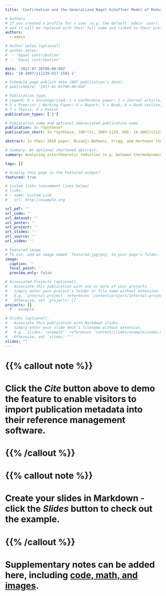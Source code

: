 ```yaml
---
title: 'Confirmation and the Generalized Nagel-Schaffner Model of Reduction: A Bayesian Analysis'

# Authors
# If you created a profile for a user (e.g. the default `admin` user), write the username (folder name) here
# and it will be replaced with their full name and linked to their profile.
authors:
  - admin

# Author notes (optional)
# author_notes:
#  - 'Equal contribution'
#  - 'Equal contribution'

date: '2017-07-26T00:00:00Z'
doi: '10.1007/s11229-017-1501-1'

# Schedule page publish date (NOT publication's date).
# publishDate: '2017-01-01T00:00:00Z'

# Publication type.
# Legend: 0 = Uncategorized; 1 = Conference paper; 2 = Journal article;
# 3 = Preprint / Working Paper; 4 = Report; 5 = Book; 6 = Book section;
# 7 = Thesis; 8 = Patent
publication_types: ['2']

# Publication name and optional abbreviated publication name.
publication: In *Synthese*
publication_short: In *Synthese, 196*(3), 1097–1129. DOI: 10.1007/s11229-017-1501-1.

abstract: In their 2010 paper, Dizadji-Bahmani, Frigg, and Hartmann (henceforth 'DFH') argue that the generalized version of the Nagel-Schaffner model that they have developed (henceforth 'the GNS') is the right one for intertheoretic reduction, i.e. the kind of reduction that involves theories with largely overlapping domains of application. Drawing on the GNS, DFH (2011) presented a Bayesian analysis of the confirmatory relation between the reducing theory and the reduced theory and argued that, post-reduction, evidence confirming the reducing theory also confirms the reduced theory and evidence confirming the reduced theory also confirms the reducing theory, which meets the expectations one has about theories with largely overlapping domains. In this paper, I argue that the Bayesian analysis presented by DFH (2011) faces difficulties. In particular, I argue that the conditional probabilities that DFH introduce to model the bridge law entail consequences that run against the GNS. However, I also argue that, given slight modifications of the analysis that are in agreement with the GNS, one is able to account for these difficulties and, moreover, one is able to more rigorously analyse the confirmatory relation between the reducing and the reduced theory.

# Summary. An optional shortened abstract.
summary: Analyzing intertheoretic reduction (e.g. between thermodynamics and statistical mechanics) using Bayesian networks.

tags: []

# Display this page in the Featured widget?
featured: true

# Custom links (uncomment lines below)
# links:
# - name: Custom Link
#   url: http://example.org

url_pdf: ''
url_code: ''
url_dataset: ''
url_poster: ''
url_project: ''
url_slides: ''
url_source: ''
url_video: ''

# Featured image
# To use, add an image named `featured.jpg/png` to your page's folder.
image:
  caption: ''
  focal_point: ''
  preview_only: false

# Associated Projects (optional).
#   Associate this publication with one or more of your projects.
#   Simply enter your project's folder or file name without extension.
#   E.g. `internal-project` references `content/project/internal-project/index.md`.
#   Otherwise, set `projects: []`.
projects: []
  # - example

# Slides (optional).
#   Associate this publication with Markdown slides.
#   Simply enter your slide deck's filename without extension.
#   E.g. `slides: "example"` references `content/slides/example/index.md`.
#   Otherwise, set `slides: ""`.
slides: ""
---
```


 # {{% callout note %}}
 # Click the _Cite_ button above to demo the feature to enable visitors to import publication metadata into their reference management software.
 # {{% /callout %}}

 # {{% callout note %}}
 # Create your slides in Markdown - click the _Slides_ button to check out the example.
 # {{% /callout %}}

 # Supplementary notes can be added here, including [code, math, and images](https://wowchemy.com/docs/writing-markdown-latex/).
